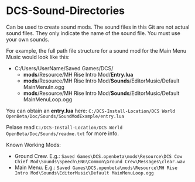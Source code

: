 # DCS-Sound-Directories
Can be used to create sound mods. The sound files in this Git are not actual sound files. They only indicate the name of the sound file. You must use your own sounds.

For example, the full path file structure for a sound mod for the Main Menu Music would look like this:
- C:/Users/UserName/Saved Games/DCS/
  - **mods**/Resource/MH Rise Intro Mod/**Entry.lua**
  - **mods**/Resource/MH Rise Intro Mod/**Sounds**/EditorMusic/Default MainMenuIn.ogg
  - **mods**/Resource/MH Rise Intro Mod/**Sounds**/EditorMusic/Default MainMenuLoop.ogg

You can obtain an **entry.lua** here: `C:/DCS-Install-Location/DCS World OpenBeta/Doc/Sounds/SoundModExample/entry.lua`

Pelase read `C:/DCS-Install-Location/DCS World OpenBeta/Doc/Sounds/readme.txt` for more info.

Known Working Mods:
- Ground Crew. E.g.: `Saved Games\DCS.openbeta\mods\Resource\DCS Cow Chief Mod\Sounds\Speech\ENG\Common\Ground Crew\Messages\clear.wav`
- Main Menu. E.g.: `Saved Games\DCS.openbeta\mods\Resource\MH Rise Intro Mod\Sounds\EditorMusic\Default MainMenuLoop.ogg`
